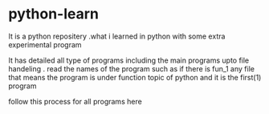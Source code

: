 # python-learn
It is a python repositery .what i learned in python with some extra experimental program

It has detailed all type of programs including the main programs upto file handeling . read the names of the program such as if there is fun_1 any file that means 
the program is under function topic of python and it is the first(1) program

follow this process for all programs here

